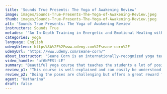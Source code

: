 ```yaml
---
title: 'Sounds True Presents: The Yoga of Awakening Review'
image: images/Sounds-True-Presents-The-Yoga-of-Awakening-Review.jpeg
thumb: images/Sounds-True-Presents-The-Yoga-of-Awakening-Review.jpeg
alt: 'Sounds True Presents: The Yoga of Awakening Review'
instructors: Sounds True
metades: '"An In-Depth Training in Energetic and Emotional Healing with Seane Corn"'
categories: yoga
language: English
udemyUrlenc: https%3A%2F%2Fwww.udemy.com%2Fseane-corn%2F
udemyUrl: "https://www.udemy.com/seane-corn/"
about_instructor: "Seane Corn is an internationally-recognized yoga teacher who has been featured in various media platforms for the past years. She is the national yoga ambassador for YouthAIDS and the co-founder of Off The Mat, Into the World®. She offers various workshops around the world and has been studying yoga for more than two decades."
video_handle: "af6NPESl-LE"
summary: "Beautiful yoga course that teaches the students a lot of position and gives them a deeper understanding of the topic. The teacher exudes calmness and teaches everything with clarity."
review_p1: "This course is well-explained and can easily be understood by anyone. The instructor has a very pleasant voice and offers peace and tranquility in her teachings. She is very genuine and offers a lot of teachings. The yoga classes are fun and challenging to partake in. The course content is comprehensive but still easy to follow. The course also addressed the spiritual aspect of the practice and discussed chakras and guides in-depth. There are experiential and practical teaching all throughout the lessons. The teachings were delivered with great clarity and wisdom. "
review_p2: "Doing the poses are challenging but offers a great reward for those who persevere enough to do them. there are a lot of educational information and the video quality is great. This course will help its students feel more relaxed, confident and have an increased self-awareness by letting them feel the energy flowing throughout their body, the course is delivered very well and perfect for personal or professional use. This course will give the students a deeper understanding of yoga and be more open to the present. The course is beautifully taught and the information resonates well with the students. It teaches the students that being present, aware and fit is the key to better living."
agent: "Katharina"
draft: false
---
```



